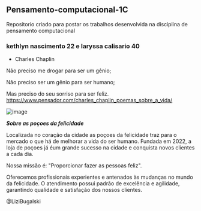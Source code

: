 ## Pensamento-computacional-1C
Repositorio criado para postar os trabalhos desenvolvida na disciplina de pensamento computacional 

### kethlyn nascimento 22 e laryssa calisario 40 

* Charles Chaplin  

Não preciso me drogar para ser um gênio;

Não preciso ser um gênio para ser humano;

Mas preciso do seu sorriso para ser feliz.
https://www.pensador.com/charles_chaplin_poemas_sobre_a_vida/

![image](https://user-images.githubusercontent.com/107067993/182217563-3beaaef3-21ac-465c-98e2-ac9567bac6bc.png)


*****Sobre as poçoes da felicidade*****

Localizada no coração da cidade as poçoes da felicidade traz para o mercado o que há de melhorar a vida do ser humano. Fundada em 2022, a loja de poçoes já éum grande sucesso na cidade e conquista novos clientes a cada dia.

Nossa missão é: "Proporcionar fazer as pessoas feliz".

Oferecemos profissionais experientes e antenados às mudanças no mundo da felicidade. O atendimento possui padrão de excelência e agilidade, garantindo qualidade e satisfação dos nossos clientes.


@LiziBugalski
